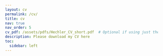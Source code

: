 ```yaml
---
layout: cv
permalink: /cv/
title: cv
nav: true
nav_order: 5
cv_pdf: /assets/pdfs/Hechler_CV_short.pdf  # Optional if using just the embed
description: Please download my CV here
toc:
  sidebar: left
---
```

